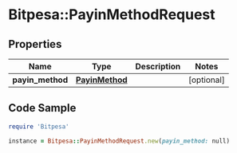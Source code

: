 # Bitpesa::PayinMethodRequest

## Properties

Name | Type | Description | Notes
------------ | ------------- | ------------- | -------------
**payin_method** | [**PayinMethod**](PayinMethod.md) |  | [optional] 

## Code Sample

```ruby
require 'Bitpesa'

instance = Bitpesa::PayinMethodRequest.new(payin_method: null)
```


